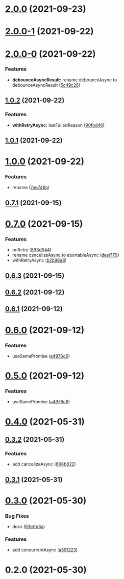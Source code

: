 # [2.0.0](https://github.com/bowencool/async-utils/compare/v2.0.0-1...v2.0.0) (2021-09-23)



# [2.0.0-1](https://github.com/bowencool/async-utils/compare/v2.0.0-0...v2.0.0-1) (2021-09-22)



# [2.0.0-0](https://github.com/bowencool/async-utils/compare/v1.0.2...v2.0.0-0) (2021-09-22)


### Features

* **debounceAsyncResult:** rename debounceAsync to debounceAsyncResult ([5c49c26](https://github.com/bowencool/async-utils/commit/5c49c26763de7d8f60546edd4a111924714884be))



## [1.0.2](https://github.com/bowencool/async-utils/compare/v1.0.1...v1.0.2) (2021-09-22)


### Features

* **withRetryAsync:** lastFailedReason ([90fbd46](https://github.com/bowencool/async-utils/commit/90fbd46086189387080802ba6e28a0da648876a4))



## [1.0.1](https://github.com/bowencool/async-utils/compare/v1.0.0...v1.0.1) (2021-09-22)



# [1.0.0](https://github.com/bowencool/async-utils/compare/v0.7.1...v1.0.0) (2021-09-22)


### Features

* rename ([7ee748b](https://github.com/bowencool/async-utils/commit/7ee748b7d4e312b0b2f45e3e3742c804270f6b47))



## [0.7.1](https://github.com/bowencool/async-utilities/compare/v0.7.0...v0.7.1) (2021-09-15)



# [0.7.0](https://github.com/bowencool/async-utilities/compare/v0.6.2...v0.7.0) (2021-09-15)


### Features

* onRetry ([893d944](https://github.com/bowencool/async-utilities/commit/893d94476c76592210f3725c637700099920fc87))
* rename cancelizeAsync to abortableAsync ([deef179](https://github.com/bowencool/async-utilities/commit/deef179a85af7cd6f1496bdc00d84485915b3aa1))
* withRetryAsync ([b2b98a8](https://github.com/bowencool/async-utilities/commit/b2b98a8320c237a87ae0a6cd231bc4d0e089ca29))



## [0.6.3](https://github.com/bowencool/async-utilities/compare/v0.6.2...v0.6.3) (2021-09-15)



## [0.6.2](https://github.com/bowencool/async-utilities/compare/v0.6.1...v0.6.2) (2021-09-12)



## [0.6.1](https://github.com/bowencool/async-utilities/compare/v0.6.0...v0.6.1) (2021-09-12)



# [0.6.0](https://github.com/bowencool/async-utilities/compare/v0.4.0...v0.6.0) (2021-09-12)


### Features

* useSamePromise ([a4976c6](https://github.com/bowencool/async-utilities/commit/a4976c68fba5062f70415e223fbeebb98f86f334))



# [0.5.0](https://github.com/bowencool/async-utilities/compare/v0.4.0...v0.5.0) (2021-09-12)


### Features

* useSamePromise ([a4976c6](https://github.com/bowencool/async-utilities/commit/a4976c68fba5062f70415e223fbeebb98f86f334))



# [0.4.0](https://github.com/bowencool/async-utilities/compare/v0.3.2...v0.4.0) (2021-05-31)



## [0.3.2](https://github.com/bowencool/async-utilities/compare/v0.3.1...v0.3.2) (2021-05-31)


### Features

* add cancelizeAsync ([898b822](https://github.com/bowencool/async-utilities/commit/898b8225114c5c0d3ab3d3467d277ccb30b42af8))



## [0.3.1](https://github.com/bowencool/async-utilities/compare/v0.3.0...v0.3.1) (2021-05-31)



# [0.3.0](https://github.com/bowencool/async-utilities/compare/v0.2.0...v0.3.0) (2021-05-30)


### Bug Fixes

* docs ([63e0b3a](https://github.com/bowencool/async-utilities/commit/63e0b3a379c8715a22f175a28176159bed9dff87))


### Features

* add concurrentAsync ([a59f223](https://github.com/bowencool/async-utilities/commit/a59f223e9cfbabf346e6c0af8feca3aea0aa0ed8))



# 0.2.0 (2021-05-30)



